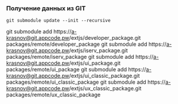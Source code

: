 ### Получение данных из GIT

```
git submodule update --init --recursive
```

git submodule add https://a-krasnov@git.appcode.pw/extjs/developer_package.git packages/remote/developer_package
git submodule add https://a-krasnov@git.appcode.pw/extjs/iserv_package.git packages/remote/iserv_package
git submodule add https://a-krasnov@git.appcode.pw/extjs/ui_package.git packages/remote/ui_package
git submodule add https://a-krasnov@git.appcode.pw/extjs/ui_classic_package.git packages/remote/ui_classic_package
git submodule add https://a-krasnov@git.appcode.pw/extjs/ux_classic_package.git packages/remote/ux_classic_package